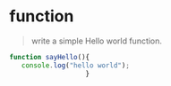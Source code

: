 # function
>write a simple Hello world function.
```js
function sayHello(){
   console.log("hello world");
                   }
